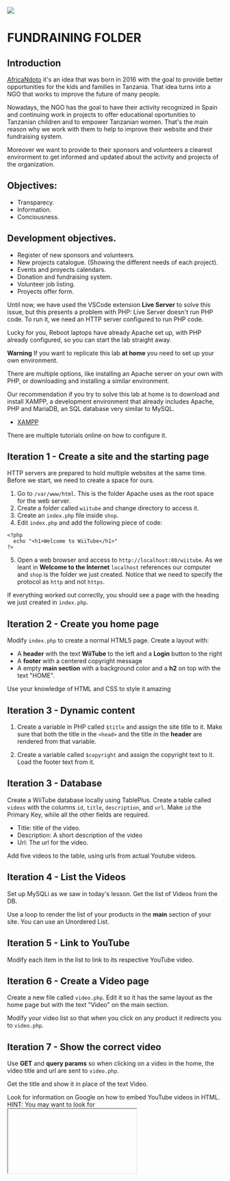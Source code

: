 ![](https://user-images.githubusercontent.com/970858/63474771-d6734700-c469-11e9-83bb-9429da563909.png)

# FUNDRAINING FOLDER

## Introduction

[AfricaNdoto](https://africandoto.org/) it's an idea that was born in 2016 with the goal to provide better opportunities for the kids and families in Tanzania. That idea turns into a NGO that works to improve the future of many people.

Nowadays, the NGO has the goal to have their activity recognized in Spain and continuing work in projects to offer educational oportunities to Tanzanian children and to empower Tanzanian women. That's the main reason why we work with them to help to improve their website and their fundraising system.

Moreover we want to provide to their sponsors and volunteers a clearest envirorment to get informed and updated about the activity and projects of the organization.


## Objectives:

- Transparecy.
- Information.
- Conciousness.

## Development objectives.

- Register of new sponsors and volunteers.
- New projects catalogue. (Showing the different needs of each project).
- Events and proyects calendars.
- Donation and fundraising system.
- Volunteer job listing.
- Proyects offer form.

Until now, we have used the VSCode extension **Live Server** to solve this issue, but this presents a problem with PHP: Live Server doesn't run PHP code. To run it, we need an HTTP server configured to run PHP code.

Lucky for you, Reboot laptops have already Apache set up, with PHP already configured, so you can start the lab straight away.

**Warning**
If you want to replicate this lab **at home** you need to set up your own environment.

There are multiple options, like installing an Apache server on your own with PHP, or downloading and installing a similar environment.

Our recommendation if you try to solve this lab at home is to download and install XAMPP, a development environment that already includes Apache, PHP and MariaDB, an SQL database very similar to MySQL.

- [XAMPP](https://www.apachefriends.org/)

There are multiple tutorials online on how to configure it.

## Iteration 1 - Create a site and the starting page

HTTP servers are prepared to hold multiple websites at the same time. Before we start, we need to create a space for ours.

1. Go to `/var/www/html`. This is the folder Apache uses as the root space for the web server.
2. Create a folder called `wiitube` and change directory to access it.
3. Create an `index.php` file inside `shop`.
4. Edit `index.php` and add the following piece of code:
```
<?php
  echo "<h1>Welcome to WiiTube</h1>"
?>
```
5. Open a web browser and access to `http://localhost:80/wiitube`. As we leant in **Welcome to the Internet** `localhost` references our computer and `shop` is the folder we just created. Notice that we need to specify the protocol as `http` and not `https`.

If everything worked out correctly, you should see a page with the heading we just created in `index.php`.

## Iteration 2 - Create you home page

Modify `index.php` to create a normal HTML5 page. Create a layout with:
- A **header** with the text **WiiTube** to the left and a **Login** button to the right
- A **footer** with a centered copyright message
- A empty **main section** with a background color and a **h2** on top with the text "HOME".

Use your knowledge of HTML and CSS to style it amazing

## Iteration 3 - Dynamic content

1. Create a variable in PHP called `$title` and assign the site title to it. Make sure that both the title in the `<head>` and the title in the **header** are rendered from that variable.

2. Create a variable called `$copyright` and assign the copyright text to it. Load the footer text from it.

## Iteration 3 - Database

Create a WiiTube database locally using TablePlus. Create a table called `videos` with the columns `id`, `title`, `description`, and `url`. Make `id` the Primary Key, while all the other fields are required.

- Title: title of the video.
- Description: A short description of the video
- Url: The url for the video.

Add five videos to the table, using urls from actual Youtube videos.

## Iteration 4 - List the Videos
Set up MySQLi as we saw in today's lesson. Get the list of Videos from the DB.

Use a loop to render the list of your products in the **main** section of your site. You can use an Unordered List.

## Iteration 5 - Link to YouTube

Modify each item in the list to link to its respective YouTube video.

## Iteration 6 - Create a Video page

Create a new file called `video.php`. Edit it so it has the same layout as the home page but with the text "Video" on the main section.

Modify your video list so that when you click on any product it redirects you to `video.php`.

## Iteration 7 - Show the correct video

Use **GET** and **query params** so when clicking on a video in the home, the video title and url are sent to `video.php`.

Get the title and show it in place of the text Video.

Look for information on Google on how to embed YouTube videos in HTML. HINT: You may want to look for **<iframe>**.

Embed the Url of the selected video.


## BONUS 1

Style the whole site and make it look as similar to YouTube as possible.

## BONUS 2

Make it responsive.

## BONUS 3

Create a **Users** table in the database, that includes email and password. Create a `login.php` file with a Login form. Check that the username and password introduced belong to an existing user. If so, redirect the user to a new file, listing all movies added by that user.

NOTE - You have to modify the Videos table to make this work.

## Submission

Upon completion, run the following commands:

```
$ git add .
$ git commit -m "done"
$ git push origin main
```

Then create a Pull Request!!

![happy_coding](https://user-images.githubusercontent.com/970858/63899010-c23fc480-c9ea-11e9-84a2-542907e42362.png)
